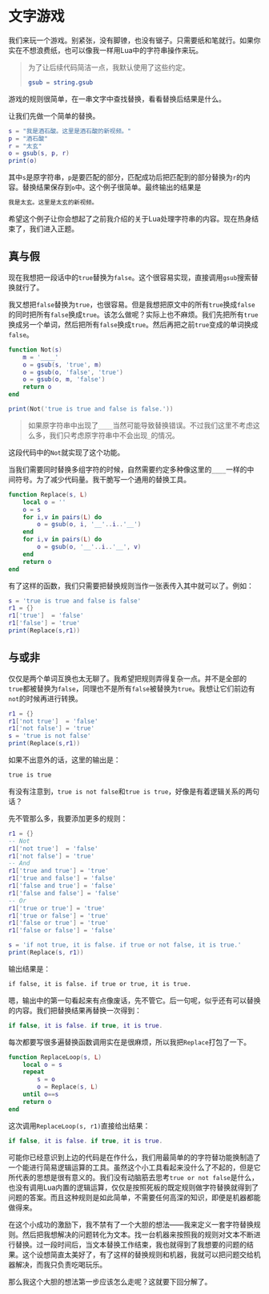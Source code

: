 # 文字游戏

我们来玩一个游戏。别紧张，没有脚镣，也没有锯子。只需要纸和笔就行。如果你实在不想浪费纸，也可以像我一样用Lua中的字符串操作来玩。

> 为了让后续代码简洁一点，我默认使用了这些约定。
>
> ```lua
> gsub = string.gsub
> ```

游戏的规则很简单，在一串文字中查找替换，看看替换后结果是什么。

让我们先做一个简单的替换。

```lua
s = "我是酒石酸。这里是酒石酸的新视频。"
p = "酒石酸"
r = "太玄"
o = gsub(s, p, r)
print(o)
```

其中`s`是原字符串，`p`是要匹配的部分，匹配成功后把匹配到的部分替换为`r`的内容。替换结果保存到`o`中。这个例子很简单。最终输出的结果是

```tex
我是太玄。这里是太玄的新视频。
```

希望这个例子让你会想起了之前我介绍的关于Lua处理字符串的内容。现在热身结束了，我们进入正题。

## 真与假

现在我想把一段话中的`true`替换为`false`。这个很容易实现，直接调用`gsub`搜索替换就行了。

我又想把`false`替换为`true`，也很容易。但是我想把原文中的所有`true`换成`false`的同时把所有`false`换成`true`。该怎么做呢？实际上也不麻烦。我们先把所有`true`换成另一个单词，然后把所有`false`换成`true`。然后再把之前`true`变成的单词换成`false`。

```lua
function Not(s)
    m = '____'
    o = gsub(s, 'true', m)
    o = gsub(o, 'false', 'true')
    o = gsub(o, m, 'false')
    return o
end

print(Not('true is true and false is false.'))
```

> 如果原字符串中出现了`____`当然可能导致替换错误。不过我们这里不考虑这么多，我们只考虑原字符串中不会出现`_`的情况。

这段代码中的`Not`就实现了这个功能。

当我们需要同时替换多组字符的时候，自然需要约定多种像这里的`____`一样的中间符号。为了减少代码量。我干脆写一个通用的替换工具。

```lua
function Replace(s, L)
    local o = ''
    o = s
    for i,v in pairs(L) do
        o = gsub(o, i, '__'..i..'__') 
    end
    for i,v in pairs(L) do
        o = gsub(o, '__'..i..'__', v)
    end
    return o
end
```

有了这样的函数，我们只需要把替换规则当作一张表传入其中就可以了。例如：

```lua
s = 'true is true and false is false'
r1 = {}
r1['true']  = 'false'
r1['false'] = 'true'
print(Replace(s,r1))
```

## 与或非

仅仅是两个单词互换也太无聊了。我希望把规则弄得复杂一点。并不是全部的`true`都被替换为`false`，同理也不是所有`false`被替换为`true`。我想让它们前边有`not`的时候再进行转换。

```lua
r1 = {}
r1['not true']  = 'false'
r1['not false'] = 'true'
s = 'true is not false'
print(Replace(s,r1))
```

如果不出意外的话，这里的输出是：

```tex
true is true
```

有没有注意到，`true is not false`和`true is true`，好像是有着逻辑关系的两句话？

先不管那么多，我要添加更多的规则：

```lua
r1 = {}
-- Not
r1['not true']  = 'false'
r1['not false'] = 'true'
-- And
r1['true and true'] = 'true'
r1['true and false'] = 'false'
r1['false and true'] = 'false'
r1['false and false'] = 'false'
-- Or
r1['true or true'] = 'true'
r1['true or false'] = 'true'
r1['false or true'] = 'true'
r1['false or false'] = 'false'

s = 'if not true, it is false. if true or not false, it is true.'
print(Replace(s, r1))
```

输出结果是：

```tex
if false, it is false. if true or true, it is true.
```

嗯，输出中的第一句看起来有点像废话，先不管它。后一句呢，似乎还有可以替换的内容。我们把替换结果再替换一次得到：

```lua
if false, it is false. if true, it is true.
```

每次都要写很多遍替换函数调用实在是很麻烦，所以我把`Replace`打包了一下。

```lua
function ReplaceLoop(s, L)
    local o = s
    repeat
        s = o
        o = Replace(s, L)
    until o==s
    return o
end
```

这次调用`ReplaceLoop(s, r1)`直接给出结果：

```lua
if false, it is false. if true, it is true.
```

可能你已经意识到上边的代码是在作什么，我们用最简单的的字符替功能换制造了一个能进行简易逻辑运算的工具。虽然这个小工具看起来没什么了不起的，但是它所代表的思想是很有意义的。我们没有动脑筋去思考`true or not false`是什么，也没有调用Lua内置的逻辑运算，仅仅是按照死板的既定规则做字符替换就得到了问题的答案。而且这种规则是如此简单，不需要任何高深的知识，即便是机器都能做得来。

在这个小成功的激励下，我不禁有了一个大胆的想法——我来定义一套字符替换规则。然后把我想解决的问题转化为文本。找一台机器来按照我的规则对文本不断进行替换。过一段时间后，当文本替换工作结束，我也就得到了我想要的问题的结果。这个设想简直太美好了，有了这样的替换规则和机器，我就可以把问题交给机器解决，而我只负责吃喝玩乐。

那么我这个大胆的想法第一步应该怎么走呢？这就要下回分解了。


